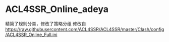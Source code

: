 # ACL4SSR_Online_adeya
精简了规则分类，修改了策略分组
修改自 https://raw.githubusercontent.com/ACL4SSR/ACL4SSR/master/Clash/config/ACL4SSR_Online_Full.ini
